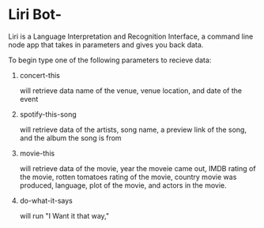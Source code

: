 # Liri Bot-
Liri is a Language Interpretation and Recognition Interface, a command line node app that takes in parameters and gives you back data.

To begin type one of the following parameters to recieve data:



1. concert-this

   will retrieve data name of the venue, venue location, and date of the event 

2. spotify-this-song 

   will retrieve data of the artists, song name, a preview link of the song, and the album the song is from 

3. movie-this

    will retrieve data of the movie, year the moveie came out, IMDB rating of the movie, rotten tomatoes rating of the movie, country movie was produced, language, plot of the movie, and actors in the movie.

4. do-what-it-says

    will run "I Want it that way,"


